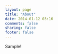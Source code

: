 ```yaml
---
layout: page
title: "About"
date: 2014-01-12 03:16
comments: false
sharing: false
footer: false
---
```

Sample!
